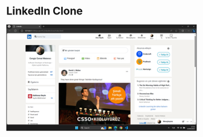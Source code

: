 # LinkedIn Clone

![picture](https://github.com/muatr/Kodluyoruz-Front-End/blob/main/task7_linkedinclone/assets/image.png)
